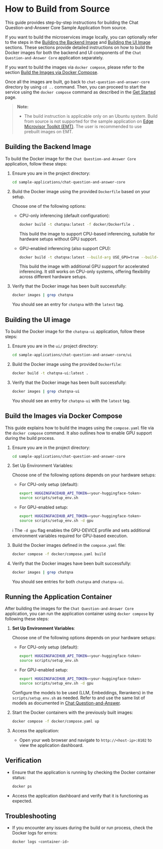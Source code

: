 # How to Build from Source

This guide provides step-by-step instructions for building the Chat Question-and-Answer Core Sample Application from source.

If you want to build the microservices image locally, you can optionally refer to the steps in the [Building the Backend Image](#building-the-backend-image) and [Building the UI Image](#building-the-ui-image) sections. These sections provide detailed instructions on how to build the Docker images for both the backend and UI components of the `Chat Question-and-Answer Core` application separately.

If you want to build the images via `docker compose`, please refer to the section [Build the Images via Docker Compose](#build-the-images-via-docker-compose).

Once all the images are built, go back to `chat-question-and-answer-core` directory by using `cd ..` command. Then, you can proceed to start the service using the `docker compose` command as described in the [Get Started](./get-started.md) page.

> **Note:** 
> - The build instruction is applicable only on an Ubuntu system. Build from source is not supported for the sample application on [Edge Microvisor Toolkit (EMT)](https://github.com/open-edge-platform/edge-microvisor-toolkit). The user is recommended to use prebuilt images on EMT. 

## Building the Backend Image
To build the Docker image for the `Chat Question-and-Answer Core` application, follow these steps:

1. Ensure you are in the project directory:

   ```bash
   cd sample-applications/chat-question-and-answer-core
   ```

2. Build the Docker image using the provided `Dockerfile` based on your setup.

   Choose one of the following options:

   - CPU-only inferencing (default configuration):

     ```bash
     docker build -t chatqna:latest -f docker/Dockerfile .
     ```

     This build the image to support CPU-based inferencing, suitable for hardware setups without GPU support.

   - GPU-enabled inferencing (also support CPU):

     ```bash
     docker build -t chatqna:latest --build-arg USE_GPU=true --build-arg GPU_TYPE=dgpu -f docker/Dockerfile .
     ```

     This build the image with additional GPU support for accelerated inferencing. It still works on CPU-only systems, offering flexibility across different hardware setups.

3. Verify that the Docker image has been built successfully:

   ```bash
   docker images | grep chatqna
   ```

   You should see an entry for `chatqna` with the `latest` tag.

## Building the UI image
To build the Docker image for the `chatqna-ui` application, follow these steps:

1. Ensure you are in the `ui/` project directory:

   ```bash
   cd sample-applications/chat-question-and-answer-core/ui
   ```

2. Build the Docker image using the provided `Dockerfile`:

   ```bash
   docker build -t chatqna-ui:latest .
   ```

3. Verify that the Docker image has been built successfully:

   ```bash
   docker images | grep chatqna-ui
   ```

   You should see an entry for `chatqna-ui` with the `latest` tag.

## Build the Images via Docker Compose
This guide explains how to build the images using the `compose.yaml` file via the `docker compose` command. It also outlines how to enable GPU support during the build process.

1. Ensure you are in the project directory:

   ```bash
   cd sample-applications/chat-question-and-answer-core
   ```

2. Set Up Environment Variables:

   Choose one of the following options depends on your hardware setups:

   - For CPU-only setup (default):

     ```bash
     export HUGGINGFACEHUB_API_TOKEN=<your-huggingface-token>
     source scripts/setup_env.sh
     ```

   - For GPU-enabled setup:

     ```bash
     export HUGGINGFACEHUB_API_TOKEN=<your-huggingface-token>
     source scripts/setup_env.sh -d gpu
     ```

   ℹ️ The `-d gpu` flag enables the GPU-DEVICE profile and sets additional environment variables required for GPU-based execution.

3. Build the Docker images defined in the `compose.yaml` file:

   ```bash
   docker compose -f docker/compose.yaml build
   ```

4. Verify that the Docker images have been built successfully:
   ```bash
   docker images | grep chatqna
   ```

   You should see entries for both `chatqna` and `chatqna-ui`.

## Running the Application Container
After building the images for the `Chat Question-and-Answer Core` application, you can run the application container using `docker compose` by following these steps:

1. **Set Up Environment Variables**:

   Choose one of the following options depends on your hardware setups:

   - For CPU-only setup (default):

     ```bash
     export HUGGINGFACEHUB_API_TOKEN=<your-huggingface-token>
     source scripts/setup_env.sh
     ```

   - For GPU-enabled setup:

     ```bash
     export HUGGINGFACEHUB_API_TOKEN=<your-huggingface-token>
     source scripts/setup_env.sh -d gpu
     ```

   Configure the models to be used (LLM, Embeddings, Rerankers) in the `scripts/setup_env.sh` as needed. Refer to and use the same list of models as documented in [Chat Question-and-Answer](../../../chat-question-and-answer/docs/user-guide/get-started.md#supported-models).

2. Start the Docker containers with the previously built images:

   ```bash
   docker compose -f docker/compose.yaml up
   ```

3. Access the application:

   - Open your web browser and navigate to `http://<host-ip>:8102` to view the application dashboard.

## Verification

- Ensure that the application is running by checking the Docker container status:

  ```bash
  docker ps
  ```

- Access the application dashboard and verify that it is functioning as expected.

## Troubleshooting

- If you encounter any issues during the build or run process, check the Docker logs for errors:

  ```bash
  docker logs <container-id>
  ```